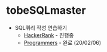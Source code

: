 # tobeSQLmaster
* SQL쿼리 작성 연습하기
  * [HackerRank](https://www.hackerrank.com/domains/sql?filters%5Bstatus%5D%5B%5D=unsolved&badge_type=sql) - 진행중
  * [Programmers](https://programmers.co.kr/learn/challenges?tab=sql_practice_kit) - 완료 (20/02/06)

